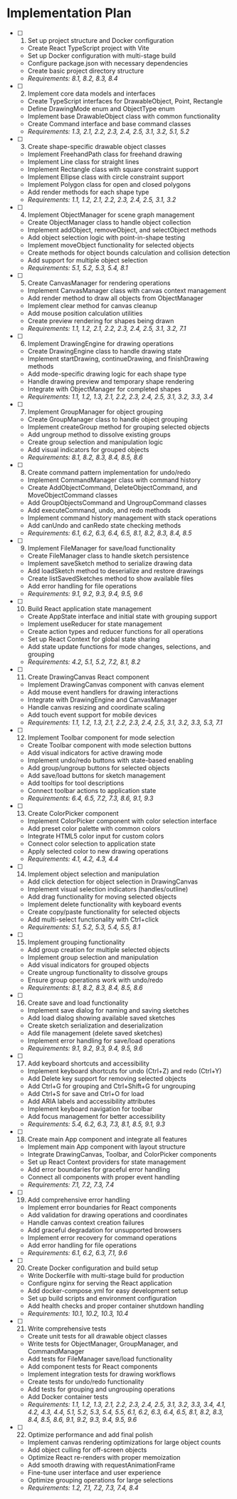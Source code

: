 # Implementation Plan

- [ ]
  1. Set up project structure and Docker configuration
  - Create React TypeScript project with Vite
  - Set up Docker configuration with multi-stage build
  - Configure package.json with necessary dependencies
  - Create basic project directory structure
  - _Requirements: 8.1, 8.2, 8.3, 8.4_

- [ ]
  2. Implement core data models and interfaces
  - Create TypeScript interfaces for DrawableObject, Point, Rectangle
  - Define DrawingMode enum and ObjectType enum
  - Implement base DrawableObject class with common functionality
  - Create Command interface and base command classes
  - _Requirements: 1.3, 2.1, 2.2, 2.3, 2.4, 2.5, 3.1, 3.2, 5.1, 5.2_

- [ ]
  3. Create shape-specific drawable object classes
  - Implement FreehandPath class for freehand drawing
  - Implement Line class for straight lines
  - Implement Rectangle class with square constraint support
  - Implement Ellipse class with circle constraint support
  - Implement Polygon class for open and closed polygons
  - Add render methods for each shape type
  - _Requirements: 1.1, 1.2, 2.1, 2.2, 2.3, 2.4, 2.5, 3.1, 3.2_

- [ ]
  4. Implement ObjectManager for scene graph management
  - Create ObjectManager class to handle object collection
  - Implement addObject, removeObject, and selectObject methods
  - Add object selection logic with point-in-shape testing
  - Implement moveObject functionality for selected objects
  - Create methods for object bounds calculation and collision detection
  - Add support for multiple object selection
  - _Requirements: 5.1, 5.2, 5.3, 5.4, 8.1_

- [ ]
  5. Create CanvasManager for rendering operations
  - Implement CanvasManager class with canvas context management
  - Add render method to draw all objects from ObjectManager
  - Implement clear method for canvas cleanup
  - Add mouse position calculation utilities
  - Create preview rendering for shapes being drawn
  - _Requirements: 1.1, 1.2, 2.1, 2.2, 2.3, 2.4, 2.5, 3.1, 3.2, 7.1_

- [ ]
  6. Implement DrawingEngine for drawing operations
  - Create DrawingEngine class to handle drawing state
  - Implement startDrawing, continueDrawing, and finishDrawing methods
  - Add mode-specific drawing logic for each shape type
  - Handle drawing preview and temporary shape rendering
  - Integrate with ObjectManager for completed shapes
  - _Requirements: 1.1, 1.2, 1.3, 2.1, 2.2, 2.3, 2.4, 2.5, 3.1, 3.2, 3.3, 3.4_

- [ ]
  7. Implement GroupManager for object grouping
  - Create GroupManager class to handle object grouping
  - Implement createGroup method for grouping selected objects
  - Add ungroup method to dissolve existing groups
  - Create group selection and manipulation logic
  - Add visual indicators for grouped objects
  - _Requirements: 8.1, 8.2, 8.3, 8.4, 8.5, 8.6_

- [ ]
  8. Create command pattern implementation for undo/redo
  - Implement CommandManager class with command history
  - Create AddObjectCommand, DeleteObjectCommand, and MoveObjectCommand classes
  - Add GroupObjectsCommand and UngroupCommand classes
  - Add executeCommand, undo, and redo methods
  - Implement command history management with stack operations
  - Add canUndo and canRedo state checking methods
  - _Requirements: 6.1, 6.2, 6.3, 6.4, 6.5, 8.1, 8.2, 8.3, 8.4, 8.5_

- [ ]
  9. Implement FileManager for save/load functionality
  - Create FileManager class to handle sketch persistence
  - Implement saveSketch method to serialize drawing data
  - Add loadSketch method to deserialize and restore drawings
  - Create listSavedSketches method to show available files
  - Add error handling for file operations
  - _Requirements: 9.1, 9.2, 9.3, 9.4, 9.5, 9.6_

- [ ]
  10. Build React application state management
  - Create AppState interface and initial state with grouping support
  - Implement useReducer for state management
  - Create action types and reducer functions for all operations
  - Set up React Context for global state sharing
  - Add state update functions for mode changes, selections, and grouping
  - _Requirements: 4.2, 5.1, 5.2, 7.2, 8.1, 8.2_

- [ ]
  11. Create DrawingCanvas React component
  - Implement DrawingCanvas component with canvas element
  - Add mouse event handlers for drawing interactions
  - Integrate with DrawingEngine and CanvasManager
  - Handle canvas resizing and coordinate scaling
  - Add touch event support for mobile devices
  - _Requirements: 1.1, 1.2, 1.3, 2.1, 2.2, 2.3, 2.4, 2.5, 3.1, 3.2, 3.3, 5.3,
    7.1_

- [ ]
  12. Implement Toolbar component for mode selection
  - Create Toolbar component with mode selection buttons
  - Add visual indicators for active drawing mode
  - Implement undo/redo buttons with state-based enabling
  - Add group/ungroup buttons for selected objects
  - Add save/load buttons for sketch management
  - Add tooltips for tool descriptions
  - Connect toolbar actions to application state
  - _Requirements: 6.4, 6.5, 7.2, 7.3, 8.6, 9.1, 9.3_

- [ ]
  13. Create ColorPicker component
  - Implement ColorPicker component with color selection interface
  - Add preset color palette with common colors
  - Integrate HTML5 color input for custom colors
  - Connect color selection to application state
  - Apply selected color to new drawing operations
  - _Requirements: 4.1, 4.2, 4.3, 4.4_

- [ ]
  14. Implement object selection and manipulation
  - Add click detection for object selection in DrawingCanvas
  - Implement visual selection indicators (handles/outline)
  - Add drag functionality for moving selected objects
  - Implement delete functionality with keyboard events
  - Create copy/paste functionality for selected objects
  - Add multi-select functionality with Ctrl+click
  - _Requirements: 5.1, 5.2, 5.3, 5.4, 5.5, 8.1_

- [ ]
  15. Implement grouping functionality
  - Add group creation for multiple selected objects
  - Implement group selection and manipulation
  - Add visual indicators for grouped objects
  - Create ungroup functionality to dissolve groups
  - Ensure group operations work with undo/redo
  - _Requirements: 8.1, 8.2, 8.3, 8.4, 8.5, 8.6_

- [ ]
  16. Create save and load functionality
  - Implement save dialog for naming and saving sketches
  - Add load dialog showing available saved sketches
  - Create sketch serialization and deserialization
  - Add file management (delete saved sketches)
  - Implement error handling for save/load operations
  - _Requirements: 9.1, 9.2, 9.3, 9.4, 9.5, 9.6_

- [ ]
  17. Add keyboard shortcuts and accessibility
  - Implement keyboard shortcuts for undo (Ctrl+Z) and redo (Ctrl+Y)
  - Add Delete key support for removing selected objects
  - Add Ctrl+G for grouping and Ctrl+Shift+G for ungrouping
  - Add Ctrl+S for save and Ctrl+O for load
  - Add ARIA labels and accessibility attributes
  - Implement keyboard navigation for toolbar
  - Add focus management for better accessibility
  - _Requirements: 5.4, 6.2, 6.3, 7.3, 8.1, 8.5, 9.1, 9.3_

- [ ]
  18. Create main App component and integrate all features
  - Implement main App component with layout structure
  - Integrate DrawingCanvas, Toolbar, and ColorPicker components
  - Set up React Context providers for state management
  - Add error boundaries for graceful error handling
  - Connect all components with proper event handling
  - _Requirements: 7.1, 7.2, 7.3, 7.4_

- [ ]
  19. Add comprehensive error handling
  - Implement error boundaries for React components
  - Add validation for drawing operations and coordinates
  - Handle canvas context creation failures
  - Add graceful degradation for unsupported browsers
  - Implement error recovery for command operations
  - Add error handling for file operations
  - _Requirements: 6.1, 6.2, 6.3, 7.1, 9.6_

- [ ]
  20. Create Docker configuration and build setup
  - Write Dockerfile with multi-stage build for production
  - Configure nginx for serving the React application
  - Add docker-compose.yml for easy development setup
  - Set up build scripts and environment configuration
  - Add health checks and proper container shutdown handling
  - _Requirements: 10.1, 10.2, 10.3, 10.4_

- [ ]
  21. Write comprehensive tests
  - Create unit tests for all drawable object classes
  - Write tests for ObjectManager, GroupManager, and CommandManager
  - Add tests for FileManager save/load functionality
  - Add component tests for React components
  - Implement integration tests for drawing workflows
  - Create tests for undo/redo functionality
  - Add tests for grouping and ungrouping operations
  - Add Docker container tests
  - _Requirements: 1.1, 1.2, 1.3, 2.1, 2.2, 2.3, 2.4, 2.5, 3.1, 3.2, 3.3, 3.4,
    4.1, 4.2, 4.3, 4.4, 5.1, 5.2, 5.3, 5.4, 5.5, 6.1, 6.2, 6.3, 6.4, 6.5, 8.1,
    8.2, 8.3, 8.4, 8.5, 8.6, 9.1, 9.2, 9.3, 9.4, 9.5, 9.6_

- [ ]
  22. Optimize performance and add final polish
  - Implement canvas rendering optimizations for large object counts
  - Add object culling for off-screen objects
  - Optimize React re-renders with proper memoization
  - Add smooth drawing with requestAnimationFrame
  - Fine-tune user interface and user experience
  - Optimize grouping operations for large selections
  - _Requirements: 1.2, 7.1, 7.2, 7.3, 7.4, 8.4_

